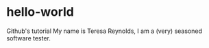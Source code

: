 # hello-world
Github's tutorial
My name is Teresa Reynolds, I am a (very) seasoned software tester.
